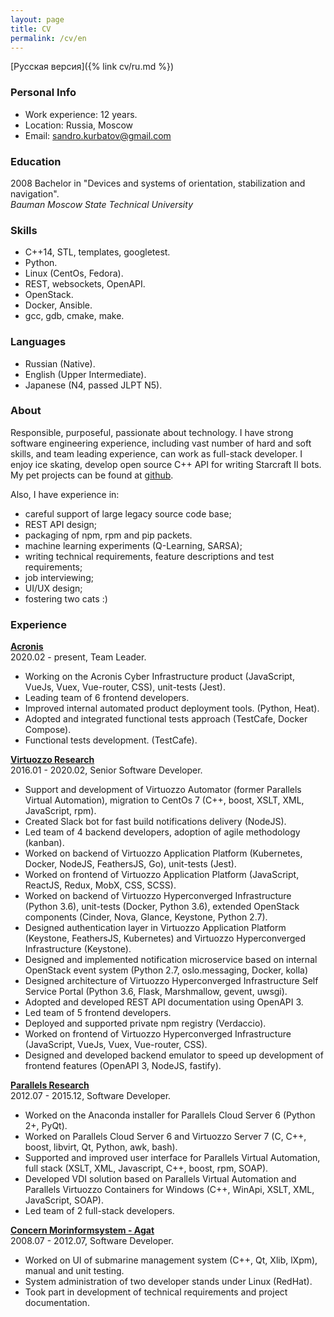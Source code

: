 ```yaml
---
layout: page
title: CV
permalink: /cv/en
---
```

[Русская версия]({% link cv/ru.md %})

### Personal Info
* Work experience: 12 years.
* Location: Russia, Moscow
* Email: [sandro.kurbatov@gmail.com](mailto:sandro.kurbatov@gmail.com)


### Education
2008 Bachelor in "Devices and systems of orientation, stabilization and navigation".  
*Bauman Moscow State Technical University*


### Skills
* C++14, STL, templates, googletest.
* Python.
* Linux (CentOs, Fedora).
* REST, websockets, OpenAPI.
* OpenStack.
* Docker, Ansible.
* gcc, gdb, cmake, make.


### Languages
* Russian (Native).
* English (Upper Intermediate).
* Japanese (N4, passed JLPT N5).


### About
Responsible, purposeful, passionate about technology. I have strong software engineering experience, including vast number of hard and soft skills, and team leading experience, can work as full-stack developer.
I enjoy ice skating, develop open source C++ API for writing Starcraft II bots.
My pet projects can be found at [github](https://github.com/alkurbatov).

Also, I have experience in:  
* careful support of large legacy source code base;
* REST API design;
* packaging of npm, rpm and pip packets.
* machine learning experiments (Q-Learning, SARSA);
* writing technical requirements, feature descriptions and test requirements;
* job interviewing;
* UI/UX design;
* fostering two cats :)


### Experience
**[Acronis](https://acronis.com)**  
2020.02 - present, Team Leader.  

* Working on the Acronis Cyber Infrastructure product (JavaScript, VueJs, Vuex, Vue-router, CSS), unit-tests (Jest).
* Leading team of 6 frontend developers.
* Improved internal automated product deployment tools. (Python, Heat).
* Adopted and integrated functional tests approach (TestCafe, Docker Compose).
* Functional tests development. (TestCafe).

**[Virtuozzo Research](https://virtuozzo.com)**  
2016.01 - 2020.02, Senior Software Developer.  

* Support and development of Virtuozzo Automator (former Parallels Virtual Automation), migration to CentOs 7 (C++, boost, XSLT, XML, JavaScript, rpm).
* Created Slack bot for fast build notifications delivery (NodeJS).
* Led team of 4 backend developers, adoption of agile methodology (kanban).
* Worked on backend of Virtuozzo Application Platform (Kubernetes, Docker, NodeJS, FeathersJS, Go), unit-tests (Jest).
* Worked on frontend of Virtuozzo Application Platform (JavaScript, ReactJS, Redux, MobX, CSS, SCSS).
* Worked on backend of Virtuozzo Hyperconverged Infrastructure (Python 3.6), unit-tests (Docker, Python 3.6), extended OpenStack components (Cinder, Nova, Glance, Keystone, Python 2.7).
* Designed authentication layer in Virtuozzo Application Platform (Keystone, FeathersJS, Kubernetes) and Virtuozzo Hyperconverged Infrastructure (Keystone).
* Designed and implemented notification microservice based on internal OpenStack event system (Python 2.7, oslo.messaging, Docker, kolla)
* Designed architecture of Virtuozzo Hyperconverged Infrastructure Self Service Portal (Python 3.6, Flask, Marshmallow, gevent, uwsgi).
* Adopted and developed REST API documentation using OpenAPI 3.
* Led team of 5 frontend developers.
* Deployed and supported private npm registry (Verdaccio).
* Worked on frontend of Virtuozzo Hyperconverged Infrastructure (JavaScript, VueJs, Vuex, Vue-router, CSS).
* Designed and developed backend emulator to speed up development of frontend features (OpenAPI 3, NodeJS, fastify).

**[Parallels Research](https://www.parallels.com)**  
2012.07 - 2015.12, Software Developer.  

* Worked on the Anaconda installer for Parallels Cloud Server 6 (Python 2+, PyQt).
* Worked on Parallels Cloud Server 6 and Virtuozzo Server 7 (C, C++, boost, libvirt, Qt, Python, awk, bash).
* Supported and improved user interface for Parallels Virtual Automation, full stack (XSLT, XML, Javascript, C++, boost, rpm, SOAP).
* Developed VDI solution based on Parallels Virtual Automation and Parallels Virtuozzo Containers for Windows (C++, WinApi, XSLT, XML, JavaScript, SOAP).
* Led team of 2 full-stack developers.

**[Concern Morinformsystem - Agat](https://concern-agat.ru/en/)**  
2008.07 - 2012.07, Software Developer.  

* Worked on UI of submarine management system (C++, Qt, Xlib, lXpm), manual and unit testing.
* System administration of two developer stands under Linux (RedHat).
* Took part in development of technical requirements and project documentation.
